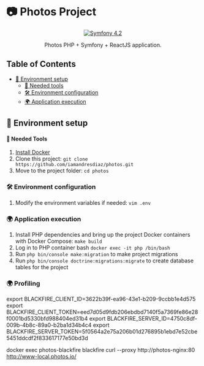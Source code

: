 # 📷 Photos Project

<p align="center">
    <a href="#"><img src="https://img.shields.io/badge/Symfony-4.2-purple.svg?style=flat-square&logo=symfony" alt="Symfony 4.2"/></a>
</p>
<p align="center">
  Photos PHP + Symfony + ReactJS application. 
</p>

<!-- TABLE OF CONTENTS -->
## Table of Contents

* [🚀 Environment setup](#-environment-setup)
  * [🐳 Needed tools](#-needed-tools)
  * [🛠️ Environment configuration](#-environment-configuration)
  * [🌍 Application execution](#-application-execution)


## 🚀 Environment setup 

#### 🐳 Needed Tools

1. [Install Docker](https://www.docker.com/get-started)
2. Clone this project: `git clone https://github.com/iamandresdiaz/photos.git`
3. Move to the project folder: `cd photos`


### 🛠️ Environment configuration

1. Modify the environment variables if needed: `vim .env`


### 🌍 Application execution

1. Install PHP dependencies and bring up the project Docker containers with Docker Compose: `make build`
2. Log in to PHP container bash `docker exec -it php /bin/bash`
3. Run `php bin/console make:migration` to make project migrations
4. Run `php bin/console doctrine:migrations:migrate` to create database tables for the project

### 🌍 Profiling

export BLACKFIRE_CLIENT_ID=3622b39f-ea96-43e1-b209-9ccbb1e4d575
export BLACKFIRE_CLIENT_TOKEN=eed7d05d9fdb206ebdbd7140f5a7369fe86e28f0001bd5330bfd988404ed31b4
export BLACKFIRE_SERVER_ID=4750c8df-009b-4b8c-89a0-b2ba1d34b4c4
export BLACKFIRE_SERVER_TOKEN=5f0564a2e75a206b01d276895b1ebd7e52cbe5451ddcdf2f833617177e50bd3d

docker exec photos-blackfire blackfire curl --proxy http://photos-nginx:80 http://www-local.photos.io/